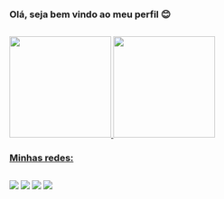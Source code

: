 ### Olá, seja bem vindo ao meu perfil 😊 

##

<div>
  <a href="https://github.com/lopes7890">
  <img height="180cm" src="https://github-readme-stats.vercel.app/api?username=lopes7890&show_icons=true&theme=dark">
  <img height="180cm" src="https://github-readme-stats.vercel.app/api/top-langs/?username=lopes7890&theme=dark">
    
### Minhas redes: 

##

<div>
  <a href="https://www.instagram.com/allison.lopes.733/" target="_blank"><img src="https://img.shields.io/badge/-Instagram-%23E4405F?style=for-the-badge&logo=instagram&logoColor=white" target="_blank"></a>
  <a href="https://www.linkedin.com/in/allison-lopes-da-silva-bosco-b1b82b269/" target="_blank"><img src="https://img.shields.io/badge/-LinkedIn-%230077B5?style=for-the-badge&logo=linkedin&logoColor=white" target="_blank"></a> 
    <a href="https://api.whatsapp.com/send?phone=5513997732390" target="_blank"><img src="https://img.shields.io/badge/WhatsApp-25D366?style=for-the-badge&logo=whatsapp&logoColor=white" target="_blank"></a> 
      <a href="https://github.com/lopes7890" target="_blank"><img src="https://img.shields.io/badge/GitHub-100000?style=for-the-badge&logo=github&logoColor=white" target="_blank"></a> 
</div>
